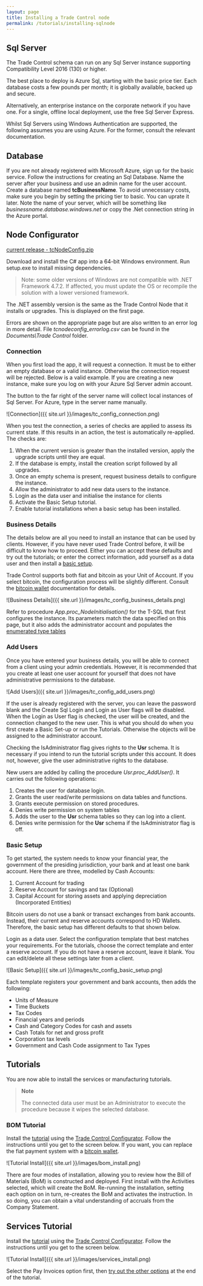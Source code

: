 ```yaml
---
layout: page
title: Installing a Trade Control node
permalink: /tutorials/installing-sqlnode
---
```


## Sql Server

The Trade Control schema can run on any Sql Server instance supporting Compatibility Level 2016 (130) or higher.

The best place to deploy is Azure Sql, starting with the basic price tier. Each database costs a few pounds per month; it is globally available, backed up and secure.

Alternatively, an enterprise instance on the corporate network if you have one.
For a single, offline local deployment, use the free Sql Server Express. 

Whilst Sql Servers using Windows Authentication are supported, the following assumes you are using Azure. For the former, consult the relevant documentation.

## Database

If you are not already registered with Microsoft Azure, sign up for the basic service. 
Follow the instructions for creating an Sql Database. Name the server after your business and use an admin name for the user account. Create a database named **tcBusinessName**.  To avoid unnecessary costs, make sure you begin by setting the pricing tier to basic. You can uprate it later. Note the name of your server, which will be something like _businessname.database.windows.net_ or copy the .Net connection string in the Azure portal.

## Node Configurator

[current release - tcNodeConfig.zip](https://github.com/tradecontrol/sqlnode/releases)

Download and install the C# app into a 64-bit Windows environment. Run setup.exe to install missing dependencies.

> Note: some older versions of Windows are not compatible with .NET Framework 4.7.2. If affected, you must update the OS or recompile the solution with a lower versioned framework. 

The .NET assembly version is the same as the Trade Control Node that it installs or upgrades. This is displayed on the first page.

Errors are shown on the appropriate page but are also written to an error log in more detail. File _tcnodeconfig_errorlog.csv_ can be found in the _Documents\Trade Control_ folder.

### Connection

When you first load the app, it will request a connection. It must be to either an empty database or a valid instance. Otherwise the connection request will be rejected. Below is a valid example. If you are creating a new instance, make sure you log on with your Azure Sql Server admin account.

The button to the far right of the server name will collect local instances of Sql Server. For Azure, type in the server name manually.

![Connection]({{ site.url }}/images/tc_config_connection.png)

When you test the connection, a series of checks are applied to assess its current state. If this results in an action, the test is automatically re-applied. The checks are:

1. When the current version is greater than the installed version, apply the upgrade scripts until they are equal.
2. If the database is empty, install the creation script followed by all upgrades.
3. Once an empty schema is present, request business details to configure the instance.
4. Allow the administrator to add new data users to the instance.
5. Login as the data user and initialise the instance for clients 
6. Activate the Basic Setup tutorial.
7. Enable tutorial installations when a basic setup has been installed.

### Business Details

The details below are all you need to install an instance that can be used by clients. However, if you have never used Trade Control before, it will be difficult to know how to proceed. Either you can accept these defaults and try out the tutorials; or enter the correct information, add yourself as a data user and then install a [basic setup](#basic-setup).

Trade Control supports both fiat and bitcoin as your Unit of Account. If you select bitcoin, the configuration process will be slightly different. Consult the [bitcoin wallet](./installing-bitcoin) documentation for details.

![Business Details]({{ site.url }}/images/tc_config_business_details.png)

Refer to procedure _App.proc_NodeInitialisation()_ for the T-SQL that first configures the instance. Its parameters match the data specified on this page, but it also adds the administrator account and populates the [enumerated type tables](https://github.com/tradecontrol/sqlnode/master/blob/docs/tc_coding_practice.md)
 
### Add Users

Once you have entered your business details, you will be able to connect from a client using your admin credentials. However, it is recommended that you create at least one user account for yourself that does not have administrative permissions to the database. 

![Add Users]({{ site.url }}/images/tc_config_add_users.png)

If the user is already registered with the server, you can leave the password blank and the Create Sql Login and Login as User flags will be disabled. When the Login as User flag is checked, the user will be created, and the connection changed to the new user. This is what you should do when you first create a Basic Set-up or run the Tutorials. Otherwise the objects will be assigned to the administrator account.

Checking the IsAdministrator flag gives rights to the **Usr** schema. It is necessary if you intend to run the tutorial scripts under this account. It does not, however, give the user administrative rights to the database.

New users are added by calling the procedure _Usr.proc_AddUser()_. It carries out the following operations:

1. Creates the user for database login.
2. Grants the user read/write permissions on data tables and functions. 
3. Grants execute permission on stored procedures.
4. Denies write permission on system tables
5. Adds the user to the **Usr** schema tables so they can log into a client. 
6. Denies write permission for the **Usr** schema if the IsAdministrator flag is off.

### Basic Setup

To get started, the system needs to know your financial year, the government of the presiding jurisdiction, your bank and at least one bank account. Here there are three, modelled by Cash Accounts:

1. Current Account for trading
2. Reserve Account for savings and tax (Optional)
3. Capital Account for storing assets and applying depreciation (Incorporated Entities)

Bitcoin users do not use a bank or transact exchanges from bank accounts. Instead, their current and reserve accounts correspond to HD Wallets. Therefore, the basic setup has different defaults to that shown below.

Login as a data user. Select the configuration template that best matches your requirements. For the tutorials, choose the correct template and enter a reserve account. If you do not have a reserve account, leave it blank. You can edit/delete all these settings later from a client. 

![Basic Setup]({{ site.url }}/images/tc_config_basic_setup.png)

Each template registers your government and bank accounts, then adds the following:

- Units of Measure
- Time Buckets
- Tax Codes
- Financial years and periods 
- Cash and Category Codes for cash and assets
- Cash Totals for net and gross profit
- Corporation tax levels
- Government and Cash Code assignment to Tax Types

## Tutorials

You are now able to install the services or manufacturing tutorials. 

> **Note**
>
> The connected data user must be an Administrator to execute the procedure because it wipes the selected database. 

### BOM Tutorial

Install the [tutorial](./manufacturing) using the [Trade Control Configurator](#node-configurator). Follow the instructions until you get to the screen below. If you want, you can replace the fiat payment system with a [bitcoin wallet](./bitcoin).

![Tutorial Install]({{ site.url }}/images/bom_install.png)

There are four modes of installation, allowing you to review how the Bill of Materials (BoM) is constructed and deployed. First install with the Activities selected, which will create the BoM. Re-running the installation, setting each option on in turn, re-creates the BoM and activates the instruction. In so doing, you can obtain a vital understanding of accruals from the Company Statement.

## Services Tutorial

Install the [tutorial](./services) using the [Trade Control Configurator](#node-configurator). Follow the instructions until you get to the screen below.

![Tutorial Install]({{ site.url }}/images/services_install.png)

Select the Pay Invoices option first, then [try out the other options](./services#install-options) at the end of the tutorial.

